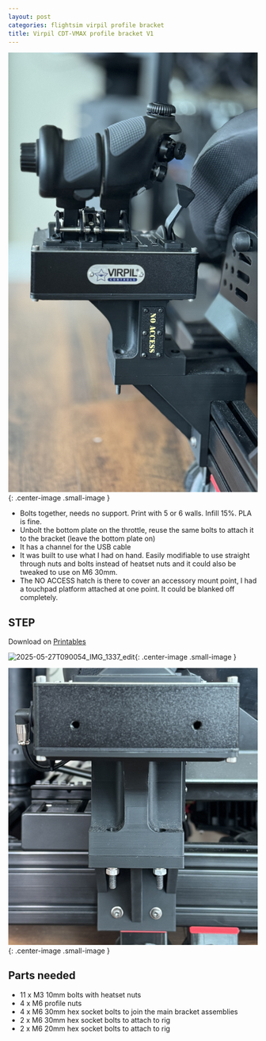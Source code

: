 ```yaml
---
layout: post
categories: flightsim virpil profile bracket
title: Virpil CDT-VMAX profile bracket V1
---
```


![thumbnail IMG 1336](../assets/2025-05-27T083432_IMG_1336_edit.jpg){: .center-image .small-image }

- Bolts together, needs no support. Print with 5 or 6 walls. Infill 15%. PLA is fine.
- Unbolt the bottom plate on the throttle, reuse the same bolts to attach it to the bracket (leave the bottom plate on) 
- It has a channel for the USB cable
- It was built to use what I had on hand. Easily modifiable to use straight through nuts and bolts instead of heatset nuts and it could also be tweaked to use on M6 30mm.
- The NO ACCESS hatch is there to cover an accessory mount point, I had a touchpad platform attached at one point. It could be blanked off completely.

## STEP

Download on [Printables](https://www.printables.com/model/1309679-virpil-cdt-vmax-profile-bracket)

![2025-05-27T090054_IMG_1337_edit](../assets/2025-05-27T090054_IMG_1337_edit.jpg){: .center-image .small-image }



![2025-05-27T090117_IMG_1338_edit](../assets/2025-05-27T090117_IMG_1338_edit.jpg){: .center-image .small-image }

## Parts needed

- 11 x M3 10mm bolts with heatset nuts
- 4 x M6 profile nuts
- 4 x M6 30mm hex socket bolts to join the main bracket assemblies
- 2 x M6 30mm hex socket bolts to attach to rig
- 2 x M6 20mm hex socket bolts to attach to rig 



